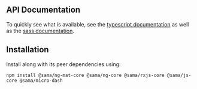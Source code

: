 ## API Documentation

To quickly see what is available, see the [typescript documentation](https://simontonsoftware.github.io/s-libs/ng-mat-core) as well as the [sass documentation](https://simontonsoftware.github.io/s-libs/ng-mat-core_sass).

## Installation

Install along with its peer dependencies using:

```shell script
npm install @sama/ng-mat-core @sama/ng-core @sama/rxjs-core @sama/js-core @sama/micro-dash
```

